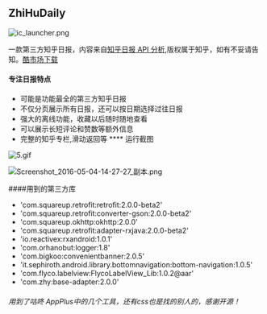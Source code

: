 ## ZhiHuDaily


![ic_launcher.png](http://upload-images.jianshu.io/upload_images/767626-e8114c21493bda4b.png?imageMogr2/auto-orient/strip%7CimageView2/2/w/1240)

一款第三方知乎日报，内容来自[知乎日报 API 分析](https://github.com/izzyleung/ZhihuDailyPurify/wiki/%E7%9F%A5%E4%B9%8E%E6%97%A5%E6%8A%A5-API-%E5%88%86%E6%9E%90),版权属于知乎，如有不妥请告知。[酷市场下载](http://www.coolapk.com/apk/fewwind.com.myzhihu)
#### 专注日报特点
* 可能是功能最全的第三方知乎日报
* 不仅分页展示所有日报，还可以按日期选择过往日报
* 强大的离线功能，收藏以后随时随地查看
* 可以展示长短评论和赞数等额外信息
* 完整的知乎专栏,滑动返回等
**** 运行截图

![5.gif](http://upload-images.jianshu.io/upload_images/767626-2669519c17d21832.gif?imageMogr2/auto-orient/strip)


![Screenshot_2016-05-04-14-27-27_副本.png](http://upload-images.jianshu.io/upload_images/767626-9737b262cade9cbd.png?imageMogr2/auto-orient/strip%7CimageView2/2/w/1240)

####用到的第三方库
*  'com.squareup.retrofit:retrofit:2.0.0-beta2'
*  'com.squareup.retrofit:converter-gson:2.0.0-beta2'
*  'com.squareup.okhttp:okhttp:2.0.0'
*  'com.squareup.retrofit:adapter-rxjava:2.0.0-beta2'
*  'io.reactivex:rxandroid:1.0.1'
*  'com.orhanobut:logger:1.8'
*  'com.bigkoo:convenientbanner:2.0.5'
*  'it.sephiroth.android.library.bottomnavigation:bottom-navigation:1.0.5'
*   'com.flyco.labelview:FlycoLabelView_Lib:1.0.2@aar'
*  'com.zhy:base-adapter:2.0.0'

###### 用到了咕咚 AppPlus中的几个工具，还有css也是找的别人的，感谢开源！

